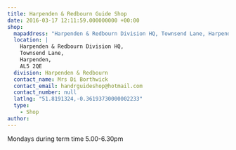 ```yaml
---
title: Harpenden & Redbourn Guide Shop
date: 2016-03-17 12:11:59.000000000 +00:00
shop:
  mapaddress: "Harpenden & Redbourn Division HQ, Townsend Lane, Harpenden, AL5 2QE"
  location: |
    Harpenden & Redbourn Division HQ,  
    Townsend Lane,  
    Harpenden,  
    AL5 2QE
  division: Harpenden & Redbourn
  contact_name: Mrs Di Borthwick
  contact_email: handrguideshop@hotmail.com
  contact_number: null
  latlng: "51.8191324,-0.36193730000002233"
  type:
    - Shop
author:
---
```

Mondays during term time 5.00-6.30pm
